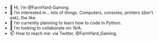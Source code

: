 - 👋 Hi, I’m @FarmYard-Gaming.
- 👀 I’m interested in... lots of things. Computers, consoles, printers (don't ask), the like.
- 🌱 I’m currently planning to learn how to code in Python.
- 💞️ I’m looking to collaborate on: N/A.
- 📫 How to reach me: via Twitter, @FarmYard_Gaming.

<!---
FarmYard-Gaming/FarmYard-Gaming is a ✨ special ✨ repository because its `README.md` (this file) appears on your GitHub profile.
You can click the Preview link to take a look at your changes.
--->
